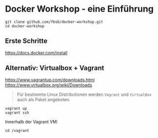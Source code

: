 Docker Workshop - eine Einführung
=========

```
git clone github.com/fbsb/docker-workshop.git
cd docker-workshop
```

Erste Schritte
---------------

https://docs.docker.com/install

Alternativ: Virtualbox + Vagrant
---------------

https://www.vagrantup.com/downloads.html
https://www.virtualbox.org/wiki/Downloads

> Für bestimmte Linux Distributionen werden `Vagrant` und `VirtualBox` auch als Paket angeboten.

```
vagrant up
vagrant ssh
```

Innerhalb der Vagrant VM:

```
cd /vagrant
```
